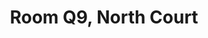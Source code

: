 ---
basin: 'No'
cudn: true
floor: First
grade: 6
images: []
living_room: 'No'
location: North Court
name: Q9
network: Wired and Wireless
title: Room Q9, North Court
---